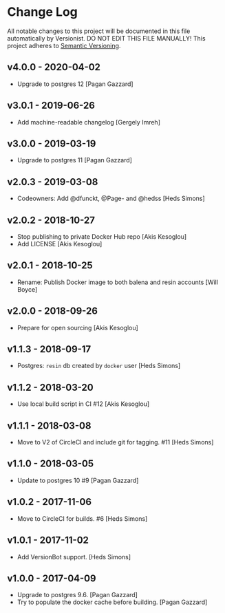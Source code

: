 # Change Log

All notable changes to this project will be documented in this file
automatically by Versionist. DO NOT EDIT THIS FILE MANUALLY!
This project adheres to [Semantic Versioning](http://semver.org/).

## v4.0.0 - 2020-04-02

* Upgrade to postgres 12 [Pagan Gazzard]

## v3.0.1 - 2019-06-26

* Add machine-readable changelog [Gergely Imreh]

## v3.0.0 - 2019-03-19

* Upgrade to postgres 11 [Pagan Gazzard]

## v2.0.3 - 2019-03-08

* Codeowners: Add @dfunckt, @Page- and @hedss [Heds Simons]

## v2.0.2 - 2018-10-27

* Stop publishing to private Docker Hub repo [Akis Kesoglou]
* Add LICENSE [Akis Kesoglou]

## v2.0.1 - 2018-10-25

* Rename: Publish Docker image to both balena and resin accounts [Will Boyce]

## v2.0.0 - 2018-09-26

* Prepare for open sourcing [Akis Kesoglou]

## v1.1.3 - 2018-09-17

* Postgres: `resin` db created by `docker` user [Heds Simons]

## v1.1.2 - 2018-03-20

* Use local build script in CI #12 [Akis Kesoglou]

## v1.1.1 - 2018-03-08

* Move to V2 of CircleCI and include git for tagging. #11 [Heds Simons]

## v1.1.0 - 2018-03-05

* Update to postgres 10 #9 [Pagan Gazzard]

## v1.0.2 - 2017-11-06

* Move to CircleCI for builds. #6 [Heds Simons]

## v1.0.1 - 2017-11-02

* Add VersionBot support. [Heds Simons]

## v1.0.0 - 2017-04-09

* Upgrade to postgres 9.6. [Pagan Gazzard]
* Try to populate the docker cache before building. [Pagan Gazzard]